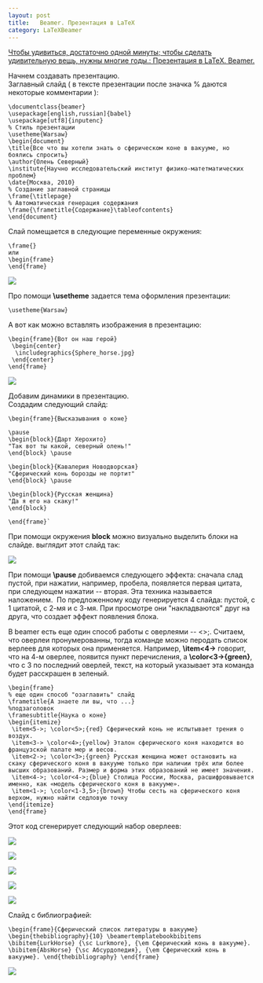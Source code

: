 ```yaml
---
layout: post
title:   Beamer. Презентация в LaTeX
category: LaTeXBeamer
---
```


[Чтобы удивиться, достаточно одной минуты; чтобы сделать удивительную вещь, нужны многие годы.: Презентация в LaTeX. Beamer.](https://ego-machine.blogspot.com/2010/03/latex-beamer.html)

Начнем создавать презентацию.  
Заглавный слайд ( в тексте презентации после значка % даются некоторые комментарии ):  

```
\documentclass{beamer}
\usepackage[english,russian]{babel}
\usepackage[utf8]{inputenc}
% Стиль презентации
\usetheme{Warsaw}
\begin{document}
\title{Все что вы хотели знать о сферическом коне в вакууме, но боялись спросить}  
\author{Олень Северный}
\institute{Научно исследовательский институт физико-матетматических проблем}
\date{Москва, 2010} 
% Создание заглавной страницы
\frame{\titlepage} 
% Автоматическая генерация содержания
\frame{\frametitle{Содержание}\tableofcontents} 
\end{document}
```

Слай помещается в следующие переменные окружения:  

```
\frame{}
или
\begin{frame}
\end{frame}
```

[![](https://blogger.googleusercontent.com/img/b/R29vZ2xl/AVvXsEjwSIuLv_Dc1l9v2qyAzccIo87XWqnQAPxEjtF2OzTfxa4QTFivIQdPC6iNITqsohdhK3CWrMqm53GhI9vJQel5XQ0Pqk82EwgL5D0v-qCvISgyEacacsf-Cv629eH1kw-zLV76_fDr_ZtR/s320/1.png)](https://blogger.googleusercontent.com/img/b/R29vZ2xl/AVvXsEjwSIuLv_Dc1l9v2qyAzccIo87XWqnQAPxEjtF2OzTfxa4QTFivIQdPC6iNITqsohdhK3CWrMqm53GhI9vJQel5XQ0Pqk82EwgL5D0v-qCvISgyEacacsf-Cv629eH1kw-zLV76_fDr_ZtR/s1600/1.png)

Про помощи **\usetheme** задается тема оформления презентации:

  

`\usetheme{Warsaw}`

  
А вот как можно вставлять изображения в презентацию:  

```
\begin{frame}{Вот он наш герой}
 \begin{center}
  \includegraphics{Sphere_horse.jpg}  
 \end{center}
\end{frame}
```

[![](https://blogger.googleusercontent.com/img/b/R29vZ2xl/AVvXsEjjxnQxUm9-VjYqbN0ZmrLnejSCGy0cNCT8037lTa2wIMPkeTZM4FS2Ustz9hlSfMDBwL47zbaC2TN_dc4LOWwfvF0mAQ1BXe8-CS_KG1EQnl96DQJpkWe1gcJe9p3y_aPa7tKQJymRoN8l/s320/her.png)](https://blogger.googleusercontent.com/img/b/R29vZ2xl/AVvXsEjjxnQxUm9-VjYqbN0ZmrLnejSCGy0cNCT8037lTa2wIMPkeTZM4FS2Ustz9hlSfMDBwL47zbaC2TN_dc4LOWwfvF0mAQ1BXe8-CS_KG1EQnl96DQJpkWe1gcJe9p3y_aPa7tKQJymRoN8l/s1600/her.png)

Добавим динамики в презентацию.  
Создадим следующий слайд:  
  

	\begin{frame}{Высказывания о коне} 
	
    \pause 
	\begin{block}{Дарт Херохито}  
	"Так вот ты какой, северный олень!" 
	\end{block} \pause  
	
	\begin{block}{Кавалерия Новодворская}  
	"Сферический конь борозды не портит" 
	\end{block} \pause  
	
	\begin{block}{Русская женщина}  
	"Да я его на скаку!" 
	\end{block} 
	
	\end{frame}`

  
При помощи окружения **block** можно визуально выделить блоки на слайде. выглядит этот слайд так:  

[![](https://blogger.googleusercontent.com/img/b/R29vZ2xl/AVvXsEgdZQ5qlINTUfw9NLVAq2JbdU4d7S_Ssx7VP-TgeaXyrlnOkF14fnXGizTRYdg5vvIbYaIeSdXNCJVNy5YW-TYeCw9J8QJ-X0C_pq5AZmkfjBsjO3Ro-xFKMk9w37c6vjySQcInB1Y2bL_O/s320/lit.png)](https://blogger.googleusercontent.com/img/b/R29vZ2xl/AVvXsEgdZQ5qlINTUfw9NLVAq2JbdU4d7S_Ssx7VP-TgeaXyrlnOkF14fnXGizTRYdg5vvIbYaIeSdXNCJVNy5YW-TYeCw9J8QJ-X0C_pq5AZmkfjBsjO3Ro-xFKMk9w37c6vjySQcInB1Y2bL_O/s1600/lit.png)

  
При помощи **\pause** добиваемся следующего эффекта: сначала слад пустой, при нажатии, например, пробела, появляется первая цитата, при следующем нажатии -- вторая. Эта техника называется наложением.  По предложенному коду генерируется 4 слайда: пустой, с 1 цитатой, с 2-мя и с 3-мя. При просмотре они "накладваются" друг на друга, что создает эффект появления блока.  
  
В beamer есть еще один способ работы с оверлеями -- <>;. Считаем, что оверлеи пронумерованны, тогда команде можно перодать список верлеев для которых она применяется. Например, **\item<4->** говорит, что на 4-м оверлее, появится пункт перечисления, а **\color<3->{green}**, что с 3 по последний оверлей, текст, на который указывает эта команда будет расскрашен в зеленый.  
  

```
\begin{frame}
% еще один способ "озаглавить" слайд
\frametitle{А знаете ли вы, чтo ...}
%подзаголовок
\framesubtitle{Наука о коне}
\begin{itemize}
 \item<5->; \color<5>;{red} Сферический конь не испытывает трения о воздух. 
 \item<3-> \color<4>;{yellow} Эталон сферического коня находится во французской палате мер и весов.
 \item<2->; \color<3>;{green} Русская женщина может остановить на скаку сферического коня в вакууме только при наличии трёх или более высших образований. Размер и форма этих образований не имеет значения.
 \item<4->; \color<4->;{blue} Столица России, Москва, расшифровывается именно, как «модель сферического коня в вакууме».
 \item<1->; \color<1-3,5>;{brown} Чтобы сесть на сферического коня верхом, нужно найти седловую точку
\end{itemize}
\end{frame}
```

Этот код сгенерирует следующий набор оверлеев:  

[![](https://blogger.googleusercontent.com/img/b/R29vZ2xl/AVvXsEh0rmrlFSn4B51PFu8crHa7yXY1pd_BpdDrtnDL5WZFL8N0XJeN-mZ4NPAUax0KrHuxv5ogbYMEtnjMt-AJCCRZg6_2JdIQUzyb_W4AWasd05I3IhhUF1gqIm2iFCHToswWZcDop8S65o4u/s320/1ov.png)](https://blogger.googleusercontent.com/img/b/R29vZ2xl/AVvXsEh0rmrlFSn4B51PFu8crHa7yXY1pd_BpdDrtnDL5WZFL8N0XJeN-mZ4NPAUax0KrHuxv5ogbYMEtnjMt-AJCCRZg6_2JdIQUzyb_W4AWasd05I3IhhUF1gqIm2iFCHToswWZcDop8S65o4u/s1600/1ov.png)

  
  

[![](https://blogger.googleusercontent.com/img/b/R29vZ2xl/AVvXsEjhpPkGbsQ0aMDLvq6cgNcYRe3-RMt0Mb9ZvVua4_zGInABgEYE-k-jbz-ObTbknfn9QzgHOv5U4RgzieokL_XceoAiFtSfj3p-xE1uqxw4iLmFxp6ZwSx3hg1Nv9B0d84PDr3SSCIsPtJ4/s320/2ov.png)](https://blogger.googleusercontent.com/img/b/R29vZ2xl/AVvXsEjhpPkGbsQ0aMDLvq6cgNcYRe3-RMt0Mb9ZvVua4_zGInABgEYE-k-jbz-ObTbknfn9QzgHOv5U4RgzieokL_XceoAiFtSfj3p-xE1uqxw4iLmFxp6ZwSx3hg1Nv9B0d84PDr3SSCIsPtJ4/s1600/2ov.png)

  
  

[![](https://blogger.googleusercontent.com/img/b/R29vZ2xl/AVvXsEjN2TEUbs6YKMkuJJETQAXwOPclrwUU-rfJG5QZGIeMoew8F_Jq8uHo97LUfyzxG1qh4h-Tvlt-mioUgtxYQ2UtXcLW8abrNQI5dSyeAPJWCkYF0tfzUgun1Mdp91hjjp9mtfUDY69jeSEO/s320/3ov.png)](https://blogger.googleusercontent.com/img/b/R29vZ2xl/AVvXsEjN2TEUbs6YKMkuJJETQAXwOPclrwUU-rfJG5QZGIeMoew8F_Jq8uHo97LUfyzxG1qh4h-Tvlt-mioUgtxYQ2UtXcLW8abrNQI5dSyeAPJWCkYF0tfzUgun1Mdp91hjjp9mtfUDY69jeSEO/s1600/3ov.png)

  
  

[![](https://blogger.googleusercontent.com/img/b/R29vZ2xl/AVvXsEgGHarexwrMXv0gjqufUwCEPi4PEr7weiTfGQb8Zmoqgdx8nJdsnPmZCVB3dtkgVybcmvnf5Wdb1gzHY2GRuiQPLOpCKpcF0fnMqZlBuzNAVFkR3Oe-2kvNEgiuvqKTqz37e5jRGX2bmG7g/s320/4ov.png)](https://blogger.googleusercontent.com/img/b/R29vZ2xl/AVvXsEgGHarexwrMXv0gjqufUwCEPi4PEr7weiTfGQb8Zmoqgdx8nJdsnPmZCVB3dtkgVybcmvnf5Wdb1gzHY2GRuiQPLOpCKpcF0fnMqZlBuzNAVFkR3Oe-2kvNEgiuvqKTqz37e5jRGX2bmG7g/s1600/4ov.png)

  
  

[![](https://blogger.googleusercontent.com/img/b/R29vZ2xl/AVvXsEht6tYMnZT2vA2MBLhJr705-IytgiSbM2KmRnKp9xZbhlo81AQ745pXrFZ1x10lXmE8nF7monZ8DScrTzZKGo-ovQvfm4Yd4g4kQx87sYo2bp2y9YP_2sPpGtq-9DzKu3GtAgMQOte8Av6y/s320/5ov.png)](https://blogger.googleusercontent.com/img/b/R29vZ2xl/AVvXsEht6tYMnZT2vA2MBLhJr705-IytgiSbM2KmRnKp9xZbhlo81AQ745pXrFZ1x10lXmE8nF7monZ8DScrTzZKGo-ovQvfm4Yd4g4kQx87sYo2bp2y9YP_2sPpGtq-9DzKu3GtAgMQOte8Av6y/s1600/5ov.png)

  
  
Слайд с библиографией:  
  

`\begin{frame}{Сферический список литературы в вакууме}  \begin{thebibliography}{10} \beamertemplatebookbibitems \bibitem{LurkHorse} {\sc Lurkmore}, {\em Сферический конь в вакууме}. \bibitem{AbsHorse} {\sc Абсурдопедия}, {\em Сферический конь в вакууме}. \end{thebibliography} \end{frame}`

  

[![](https://blogger.googleusercontent.com/img/b/R29vZ2xl/AVvXsEivDktY9c93f-WkMxcvTrsDvwnoJ2No6wq7TgcMn9cs7hDNYj_YViNvFm3rn9kMUElg_-0r79s8jgT_i_et2ttc17lmVJDNm51Pzv8SOCEMMqdZeLSF1nJ1rsn61VPHPVWAocczmF7wx0J5/s320/lit.png)](https://blogger.googleusercontent.com/img/b/R29vZ2xl/AVvXsEivDktY9c93f-WkMxcvTrsDvwnoJ2No6wq7TgcMn9cs7hDNYj_YViNvFm3rn9kMUElg_-0r79s8jgT_i_et2ttc17lmVJDNm51Pzv8SOCEMMqdZeLSF1nJ1rsn61VPHPVWAocczmF7wx0J5/s1600/lit.png)

